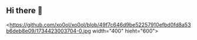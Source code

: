 ## Hi there 👋

<img scr><https://github.com/xo0ol/xo0ol/blob/49f7c646d9be52257910efbd0fd8a53b6deb8e09/1734423003704-0.jpg width="400" hieht="600">

<!--
**xo0ol/xo0ol** is a ✨ _special_ ✨ repository because its `README.md` (this file) appears on your GitHub profile.

Here are some ideas to get you started:

- 🔭 I’m currently working on ...
- 🌱 I’m currently learning ...
- 👯 I’m looking to collaborate on ...
- 🤔 I’m looking for help with ...
- 💬 Ask me about ...
- 📫 How to reach me: ...
- 😄 Pronouns: ...
- ⚡ Fun fact: ...
-->
